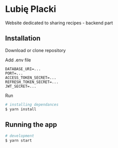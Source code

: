 # Lubię Placki

Website dedicated to sharing recipes - backend part

## Installation

Download or clone repository

Add .env file

```
DATABASE_URI=...
PORT=...
ACCESS_TOKEN_SECRET=...
REFRESH_TOKEN_SECRET=...
JWT_SECRET=...
```

Run

```bash
# installing dependances
$ yarn install
```

## Running the app

```bash
# development
$ yarn start
```

